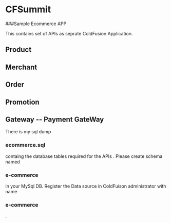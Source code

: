 # CFSummit
###Sample Ecommerce APP

This contains set of APIs as seprate ColdFusion Application.
## Product 
## Merchant
## Order
## Promotion
## Gateway -- Payment GateWay

There is my sql dump <h3>ecommerce.sql</h3> containg the database tables required for the APIs .
Please create schema named <h3>e-commerce</h3> in your MySql DB. Register the Data source in ColdFuison administrator  with name <h3>e-commerce</h3>.
